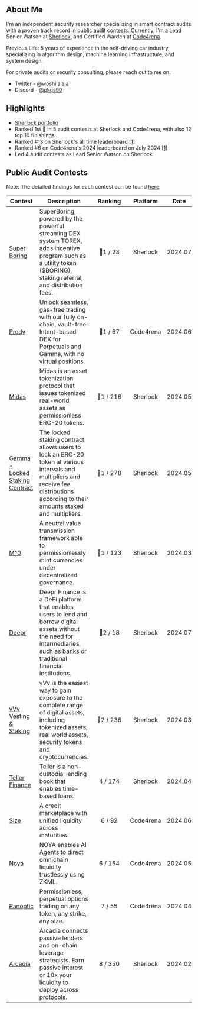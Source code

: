 ## About Me

I'm an independent security researcher specializing in smart contract audits with a proven track record in public audit contests. Currently, I'm a Lead Senior Watson at [Sherlock](https://audits.sherlock.xyz/), and Certified Warden at [Code4rena](https://code4rena.com/).

Previous Life: 5 years of experience in the self-driving car industry, specializing in algorithm design, machine learning infrastructure, and system design.

For private audits or security consulting, please reach out to me on:

- Twitter - [@woshilalala](https://x.com/woshilalala)
- Discord - [@pkqs90](https://discord.com/users/pkqs90)

## Highlights

- [Sherlock portfolio](https://audits.sherlock.xyz/watson/pkqs90)
- Ranked 1st 🥇 in 5 audit contests at Sherlock and Code4rena, with also 12 top 10 finishings
- Ranked #13 on Sherlock's all time leaderboard [[1]](https://x.com/woshilalala/status/1788198397259968978)
- Ranked #6 on Code4rena's 2024 leaderboard on July 2024 [[1]](https://x.com/woshilalala/status/1810453053113598055)
- Led 4 audit contests as Lead Senior Watson on Sherlock

## Public Audit Contests

Note: The detailed findings for each contest can be found [here](https://audits.sherlock.xyz/watson/pkqs90).

| Contest                              | Description                                                  | &nbsp;&nbsp;Ranking&nbsp;&nbsp; | Platform  | Date |
| ------------------------------------ | ------------------------------------------------------------ | :-----------------------------------------: | :-------: | :--: |
| [Super Boring](https://audits.sherlock.xyz/contests/360)                         | SuperBoring, powered by the powerful streaming DEX system TOREX, adds incentive program such as a utility token ($BORING), staking referral, and distribution fees. |                  🥇1 / 28                   | Sherlock  | 2024.07 |
| [Predy](https://code4rena.com/audits/2024-05-predy)                                | Unlock seamless, gas-free trading with our fully on-chain, vault-free Intent-based DEX for Perpetuals and Gamma, with no virtual positions. |                  🥇1 / 67                   | Code4rena  | 2024.06 |
| [Midas](https://audits.sherlock.xyz/contests/332/leaderboard)                                | Midas is an asset tokenization protocol that issues tokenized real-world assets as permissionless ERC-20 tokens. |                  🥇1 / 216                   | Sherlock  | 2024.05 |
| [Gamma - Locked Staking Contract](https://audits.sherlock.xyz/contests/330/leaderboard)      | The locked staking contract allows users to lock an ERC-20 token at various intervals and multipliers and receive fee distributions according to their amounts staked and multipliers. |                  🥇1 / 278                   | Sherlock  | 2024.05 |
| [M^0](https://audits.sherlock.xyz/contests/124/leaderboard)                                  | A neutral value transmission framework able to permissionlessly mint currencies under decentralized governance. |                  🥇1 / 123                   | Sherlock  | 2024.03 |
| [Deepr](https://audits.sherlock.xyz/contests/433)                                | Deepr Finance is a DeFi platform that enables users to lend and borrow digital assets without the need for intermediaries, such as banks or traditional financial institutions. |                  🥈2 / 18                   | Sherlock  | 2024.07 |
| [vVv Vesting & Staking](https://audits.sherlock.xyz/contests/278/leaderboard)                | vVv is the easiest way to gain exposure to the complete range of digital assets, including tokenized assets, real world assets, security tokens and cryptocurrencies. |                  🥈2 / 236                   | Sherlock  | 2024.03 |
| [Teller Finance](https://audits.sherlock.xyz/contests/295/leaderboard)                       | Teller is a non-custodial lending book that enables time-based loans. |                  4 / 174                   | Sherlock  | 2024.04 |
| [Size](https://code4rena.com/audits/2024-06-size)                                 | A credit marketplace with unified liquidity across maturities. |                  6 / 92                   | Code4rena  | 2024.06 |
| [Noya](https://code4rena.com/audits/2024-04-noya)                                 | NOYA enables AI Agents to direct omnichain liquidity trustlessly using ZKML. |                  6 / 154                   | Code4rena  | 2024.05 |
| [Panoptic](https://code4rena.com/audits/2024-04-panoptic)                             | Permissionless, perpetual options trading on any token, any strike, any size. |                  7 / 55                   | Code4rena  | 2024.04 |
| [Arcadia](https://audits.sherlock.xyz/contests/137/leaderboard)                              | Arcadia connects passive lenders and on-chain leverage strategists. Earn passive interest or 10x your liquidity to deploy across protocols. |                  8 / 350                   | Sherlock  | 2024.02 |